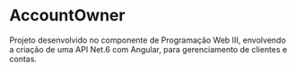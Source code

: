 # AccountOwner
Projeto desenvolvido no componente de Programação Web III, envolvendo a criação de uma API Net.6 com Angular, para gerenciamento de clientes e contas.
